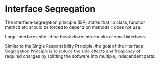 # Interface Segregation

The interface-segregation principle (ISP) states that no class, function, method etc should be forced to depend on methods it does not use.

Large interfaces should be break down into chunks of small interfaces.

Similar to the Single Responsibility Principle, the goal of the Interface Segregation Principle is to reduce the side effects and frequency of required changes by splitting the software into multiple, independent parts.

